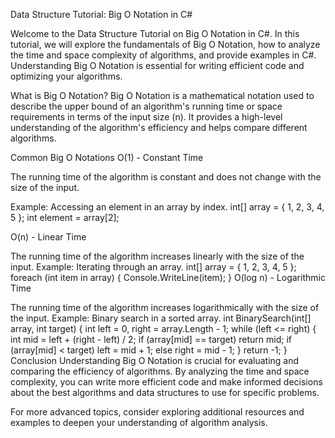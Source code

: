 
Data Structure Tutorial: Big O Notation in C#

Welcome to the Data Structure Tutorial on Big O Notation in C#. In this tutorial, we will explore the fundamentals of Big O Notation, how to analyze the time and space complexity of algorithms, and provide examples in C#. Understanding Big O Notation is essential for writing efficient code and optimizing your algorithms.

What is Big O Notation?
Big O Notation is a mathematical notation used to describe the upper bound of an algorithm's running time or space requirements in terms of the input size (n). It provides a high-level understanding of the algorithm's efficiency and helps compare different algorithms.

Common Big O Notations
O(1) - Constant Time

The running time of the algorithm is constant and does not change with the size of the input.

Example: Accessing an element in an array by index.
int[] array = { 1, 2, 3, 4, 5 };
int element = array[2]; 

O(n) - Linear Time

The running time of the algorithm increases linearly with the size of the input.
Example: Iterating through an array.
int[] array = { 1, 2, 3, 4, 5 };
foreach (int item in array)
{
    Console.WriteLine(item);
}
O(log n) - Logarithmic Time

The running time of the algorithm increases logarithmically with the size of the input.
Example: Binary search in a sorted array.
int BinarySearch(int[] array, int target)
{
    int left = 0, right = array.Length - 1;
    while (left <= right)
    {
        int mid = left + (right - left) / 2;
        if (array[mid] == target)
            return mid;
        if (array[mid] < target)
            left = mid + 1;
        else
            right = mid - 1;
    }
    return -1; 
}
Conclusion
Understanding Big O Notation is crucial for evaluating and comparing the efficiency of algorithms.
By analyzing the time and space complexity, you can write more efficient code and make informed decisions
about the best algorithms and data structures to use for specific problems.

For more advanced topics, consider exploring additional resources and examples to deepen your understanding
of algorithm analysis.

